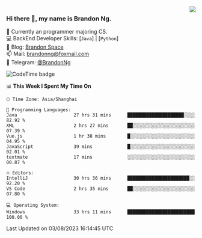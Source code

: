 <img  align="right" src="https://github-readme-stats-brandon0824.vercel.app/api/top-langs/?username=brandon0824&layout=compact">

### Hi there 👋, my name is Brandon Ng.

🌱 Currently an programmer majoring CS.  
💻 BackEnd Developer Skills: [`Java`] | [`Python`]  
📝 Blog: [Brandon Space](https://brandonng.tech)  
📫 Mail: brandonng@foxmail.com  
📰 Telegram: [@BrandonNg](https://t.me/BrandonNg24)  

![CodeTime badge](https://img.shields.io/endpoint?style=flat-square&url=https%3A%2F%2Fapi.codetime.dev%2Fshield%3Fid%3D128%26project%3D%26in%3D604800000)

<!--START_SECTION:waka-->
📊 **This Week I Spent My Time On** 

```text
🕑︎ Time Zone: Asia/Shanghai

💬 Programming Languages: 
Java                     27 hrs 31 mins      █████████████████████░░░░   82.92 % 
XML                      2 hrs 27 mins       ██░░░░░░░░░░░░░░░░░░░░░░░   07.39 % 
Vue.js                   1 hr 38 mins        █░░░░░░░░░░░░░░░░░░░░░░░░   04.95 % 
JavaScript               39 mins             █░░░░░░░░░░░░░░░░░░░░░░░░   02.01 % 
textmate                 17 mins             ░░░░░░░░░░░░░░░░░░░░░░░░░   00.87 % 

🔥 Editors: 
IntelliJ                 30 hrs 36 mins      ███████████████████████░░   92.20 % 
VS Code                  2 hrs 35 mins       ██░░░░░░░░░░░░░░░░░░░░░░░   07.80 % 

💻 Operating System: 
Windows                  33 hrs 11 mins      █████████████████████████   100.00 % 
```


 Last Updated on 03/08/2023 16:14:45 UTC
<!--END_SECTION:waka-->
